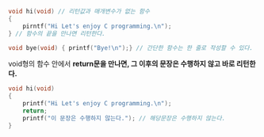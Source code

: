 ```c
void hi(void) // 리턴값과 매개변수가 없는 함수
{
	pirntf("Hi Let's enjoy C programming.\n");
} // 함수의 끝을 만나면 리턴한다.

void bye(void) { printf("Bye!\n");} // 간단한 함수는 한 줄로 작성할 수 있다.
```

void형의 함수 안에서 **return문을 만나면, 그 이후의 문장은 수행하지 않고 바로 리턴한다.**
```c
void hi(void)
{
	printf("Hi Let's enjoy C programming.\n");
	return;
	printf("이 문장은 수행하지 않는다."); // 해당문장은 수행하지 않는다.
}
```